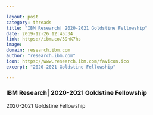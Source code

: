```yaml
---

layout: post
category: threads
title: "IBM Research| 2020-2021 Goldstine Fellowship"
date: 2019-12-26 12:45:34
link: https://ibm.co/39hK7hs
image: 
domain: research.ibm.com
author: "research.ibm.com"
icon: https://www.research.ibm.com/favicon.ico
excerpt: "2020-2021 Goldstine Fellowship"

---
```


### IBM Research| 2020-2021 Goldstine Fellowship

2020-2021 Goldstine Fellowship